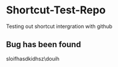 # Shortcut-Test-Repo
Testing out shortcut intergration with github



## Bug has been found


sloifhasdkidhsz\douih
